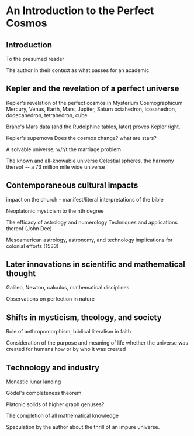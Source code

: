 # An Introduction to the Perfect Cosmos

## Introduction

To the presumed reader

The author in their context as what passes for an academic

## Kepler and the revelation of a perfect universe

Kepler's revelation of the perfect cosmos in Mysterium Cosmographicum
Mercury, Venus, Earth, Mars, Jupiter, Saturn
 octahedron, icosahedron, dodecahedron, tetrahedron, cube

Brahe's Mars data (and the Rudolphine tables, later) proves Kepler right.

Kepler's supernova
Does the cosmos change?
what are stars? 

A solvable universe, w/r/t the marriage problem

The known and all-knowable universe
Celestial spheres, the harmony thereof -- a 73 million mile wide universe

## Contemporaneous cultural impacts

impact on the church - manifest/literal interpretations of the bible

Neoplatonic mysticism to the nth degree

The efficacy of astrology and numerology
Techniques and applications thereof (John Dee)

Mesoamerican astrology, astronomy, and technology
implications for colonial efforts (1533)

## Later innovations in scientific and mathematical thought

Galileo, Newton, calculus, mathematical disciplines

Observations on perfection in nature

## Shifts in mysticism, theology, and society

Role of anthropomorphism, biblical literalism in faith

Consideration of the purpose and meaning of life
whether the universe was created for humans
how or by who it was created

## Technology and industry

Monastic lunar landing

Gödel's completeness theorem

Platonic solids of higher graph genuses?

The completion of all mathematical knowledge

Speculation by the author about the thrill of an impure universe.
